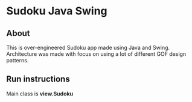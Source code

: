 # Sudoku Java Swing

## About

This is over-engineered Sudoku app made using Java and Swing. 
Architecture was made with focus on using a lot of different GOF design patterns.

## Run instructions 

Main class is **view.Sudoku**
